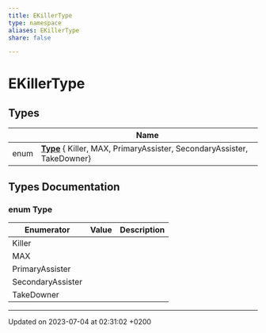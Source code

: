 ```yaml
---
title: EKillerType
type: namespace
aliases: EKillerType
share: false

---
```


# EKillerType



## Types

|                | Name           |
| -------------- | -------------- |
| enum| **[Type](/docs/SDK/Source/Namespaces/namespaceEKillerType.md#enum-type)** { Killer, MAX, PrimaryAssister, SecondaryAssister, TakeDowner} |

## Types Documentation

### enum Type

| Enumerator | Value | Description |
| ---------- | ----- | ----------- |
| Killer | |   |
| MAX | |   |
| PrimaryAssister | |   |
| SecondaryAssister | |   |
| TakeDowner | |   |









-------------------------------

Updated on 2023-07-04 at 02:31:02 +0200